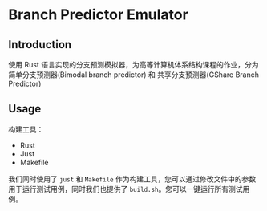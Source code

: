 # Branch Predictor Emulator
## Introduction
使用 Rust 语言实现的分支预测模拟器，为高等计算机体系结构课程的作业，分为简单分支预测器(Bimodal branch predictor) 和 共享分支预测器(GShare Branch Predictor)

## Usage
构建工具：
- Rust 
- Just 
- Makefile

我们同时使用了 `just` 和 `Makefile` 作为构建工具，您可以通过修改文件中的参数用于运行测试用例，同时我们也提供了 `build.sh`。您可以一键运行所有测试用例。